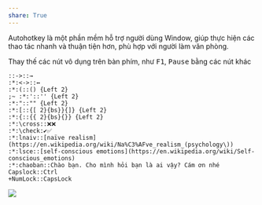 ```yaml
---  
share: True  
---  
```

Autohotkey là một phần mềm hỗ trợ người dùng Window, giúp thực hiện các thao tác nhanh và thuận tiện hơn, phù hợp với người làm văn phòng.  
  
Thay thế các nút vô dụng trên bàn phím, như <kbd>F1</kbd>, <kbd>Pause</kbd> bằng các nút khác  
```  
::->::→  
:*:<->::↔  
:*:(::() {Left 2}  
;~ :*:'::'' {Left 2}  
:*:"::"" {Left 2}  
:*:[::{[ 2}{bs}}{]} {Left 2}  
:*:{::{{ 2}{bs}{}} {Left 2}  
:*:\cross::❌❌  
:*:\check:✔️✅  
:*:lnaiv::[naïve realism](https://en.wikipedia.org/wiki/Na%C3%AFve_realism_(psychology\))  
:*:lsce::[self-conscious emotions](https://en.wikipedia.org/wiki/Self-conscious_emotions)  
:*:chaoban::Chào bạn. Cho mình hỏi bạn là ai vậy? Cám ơn nhé  
Capslock::Ctrl  
+NumLock::CapsLock  
```  
![](https://youtu.be/YmQPxkS3HjQ)   
